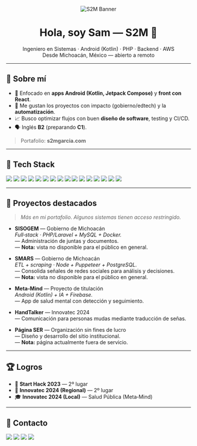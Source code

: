 <p align="center">
  <img src="https://img.shields.io/badge/S2M-%23-626EF0?style=for-the-badge&label=Samuel%20Garc%C3%ADa%20Zavala&labelColor=4E5CF0&color=3B82F6" alt="S2M Banner" />
</p>

<h1 align="center">Hola, soy Sam — S2M 👋</h1>
<p align="center">
  Ingeniero en Sistemas · Android (Kotlin) · PHP · Backend · AWS  
  <br/>Desde Michoacán, México — abierto a remoto
</p>

---

## 🚀 Sobre mí
- 🎯 Enfocado en **apps Android (Kotlin, Jetpack Compose)** y **front con React**.
- 🧠 Me gustan los proyectos con impacto (gobierno/edtech) y la **automatización**.
- 📈 Busco optimizar flujos con buen **diseño de software**, testing y CI/CD.
- 🗣️ Inglés **B2** (preparando **C1**).

> Portafolio: **s2mgarcia.com** 

---

## 🧰 Tech Stack
<p>
  <img src="https://img.shields.io/badge/Kotlin-626EF0?style=flat&logo=kotlin&logoColor=white" />
  <img src="https://img.shields.io/badge/Android-3B82F6?style=flat&logo=android&logoColor=white" />
  <img src="https://img.shields.io/badge/JavaScript-4E5CF0?style=flat&logo=javascript&logoColor=white" />
  <img src="https://img.shields.io/badge/Jetpack%20Compose-4E5CF0?style=flat&logo=jetpackcompose&logoColor=white" />
  <img src="https://img.shields.io/badge/React-626EF0?style=flat&logo=react&logoColor=white" />
  <img src="https://img.shields.io/badge/Node.js-3B82F6?style=flat&logo=nodedotjs&logoColor=white" />
  <img src="https://img.shields.io/badge/PHP-4E5CF0?style=flat&logo=php&logoColor=white" />
  <img src="https://img.shields.io/badge/Laravel-626EF0?style=flat&logo=laravel&logoColor=white" />
  <img src="https://img.shields.io/badge/Symfony-3B82F6?style=flat&logo=symfony&logoColor=white" />
  <img src="https://img.shields.io/badge/AWS-626EF0?style=flat&logo=amazonwebservices&logoColor=white" />
  <img src="https://img.shields.io/badge/Docker-3B82F6?style=flat&logo=docker&logoColor=white" />
  <img src="https://img.shields.io/badge/PostgreSQL-626EF0?style=flat&logo=postgresql&logoColor=white" />
  <img src="https://img.shields.io/badge/MySQL-3B82F6?style=flat&logo=mysql&logoColor=white" />
  <img src="https://img.shields.io/badge/Firebase-4E5CF0?style=flat&logo=firebase&logoColor=white" />
  <img src="https://img.shields.io/badge/Tailwind-626EF0?style=flat&logo=tailwindcss&logoColor=white" />
  <img src="https://img.shields.io/badge/GitHub%20Actions-3B82F6?style=flat&logo=githubactions&logoColor=white" />
</p>

---

## 🧩 Proyectos destacados
> *Más en mi portafolio. Algunos sistemas tienen acceso restringido.*

- **SISOGEM** — Gobierno de Michoacán  
  *Full‑stack · PHP/Laravel + MySQL + Docker.*  
  — Administración de juntas y documentos.  
  — **Nota:** vista no disponible para el público en general.

- **SMARS** — Gobierno de Michoacán  
  *ETL + scraping · Node + Puppeteer + PostgreSQL.*  
  — Consolida señales de redes sociales para análisis y decisiones.  
  — **Nota:** vista no disponible para el público en general.

- **Meta‑Mind** — Proyecto de titulación  
  *Android (Kotlin) + IA + Firebase.*  
  — App de salud mental con detección y seguimiento.

- **HandTalker** — Innovatec 2024  
  — Comunicación para personas mudas mediante traducción de señas.

- **Página SER** — Organización sin fines de lucro  
  — Diseño y desarrollo del sitio institucional.  
  — **Nota:** página actualmente fuera de servicio.

---

## 🏆 Logros
- 🥈 **Start Hack 2023** — 2º lugar  
- 🥈 **Innovatec 2024 (Regional)** — 2º lugar  
- 🎓 **Innovatec 2024 (Local)** — Salud Pública (Meta‑Mind)


---

## 🤝 Contacto
<p>
  <a href="mailto:garciasamuel795@gmail.com"><img src="https://img.shields.io/badge/Email-626EF0?style=flat&logo=gmail&logoColor=white" /></a>
  <a href="https://www.linkedin.com/in/samuel-garcia-zavala-ba7458224/"><img src="https://img.shields.io/badge/LinkedIn-3B82F6?style=flat&logo=linkedin&logoColor=white" /></a>
  <a href="https://s2mgarcia.com"><img src="https://img.shields.io/badge/Portafolio-4E5CF0?style=flat&logo=vercel&logoColor=white" /></a>
  <a href="https://github.com/SAGZ7"><img src="https://img.shields.io/badge/GitHub-626EF0?style=flat&logo=github&logoColor=white" /></a>
</p>

